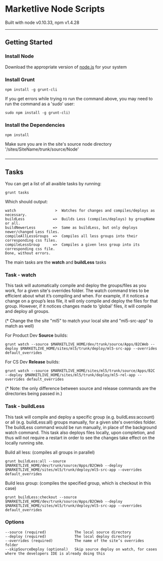 # Marketlive Node Scripts
Built with node v0.10.33, npm v1.4.28

- - - -

## Getting Started

### Install Node
Download the appropriate version of [node.js](https://nodejs.org/download/) for your system

### Install Grunt
    npm install -g grunt-cli
    
If you get errors while trying ro run the command above, you may need to run the command as a 'sudo' user:

    sudo npm install -g grunt-cli)    

### Install the Dependencies
    npm install
Make sure you are in the site's source node directory '/sites/SiteName/trunk/source/Node'

### 

- - - -

## Tasks
You can get a list of all avaible tasks by running:

    grunt tasks

Which should output:    

    watch                  >  Watches for changes and compiles/deploys as necessary.     
    buildLess             =>  Builds Less (compiles/deploys) by groupName or all.     
    buildNewerLess        =>  Same as buildLess, but only deploys newer/changed Less files.     
    compileAllLessGroups  =>  Compiles all less groups into their corresponding css files.     
    compileLessGroup      =>  Compiles a given less group into its corresponding css file.     
    Done, without errors.
The main tasks are the **watch** and **buildLess** tasks

### Task - watch
This task will automatically compile and deploy the groups/files as you work, for a given site's overrides folder. The watch command tries to be efficient about what it’s compiling and when. For example, if it
notices a change on a group’s less file, it will only compile and deploy the files for that
group. However, if it notices changes made to ‘global’ files, it will compile and deploy all groups. 

(* Change the the site "ml5" to match your local site and "ml5-src-app" to match as well)    

For Product Dev **Source** builds:

    grunt watch --source $MARKETLIVE_HOME/dev/trunk/source/Apps/B2CWeb --deploy $MARKETLIVE_HOME/sites/ml5/trunk/deploy/ml5-src-app --overrides default_overrides

For CS Dev **Release** builds:

    grunt watch --source $MARKETLIVE_HOME/sites/ml5/trunk/source/Apps/B2C --deploy $MARKETLIVE_HOME/sites/ml5/trunk/deploy/ml5-rel-app --overrides default_overrides

(* Note: the only difference between source and release commands are the directories being passed
in.)

### Task - buildLess
This task will compile and deploy a specific group (e.g. buildLess:account) or all (e.g. buildLess:all) groups manually, for a given site's overrides folder. The buildLess command would be run manually, in place of the background watch command. This task also deploys files locally, upon completion, and thus will not require a restart in order to see the changes take effect on the locally running site. 

Build all less: (compiles all groups in parallel)

    grunt buildLess:all --source $MARKETLIVE_HOME/dev/trunk/source/Apps/B2CWeb --deploy $MARKETLIVE_HOME/sites/ml5/trunk/deploy/ml5-src-app --overrides default_overrides

Build less group: (compiles the specified group, which is checkout in this case)

    grunt buildLess:checkout --source $MARKETLIVE_HOME/dev/trunk/source/Apps/B2CWeb --deploy $MARKETLIVE_HOME/sites/ml5/trunk/deploy/ml5-src-app --overrides default_overrides

### Options
    --source (required)             The local source directory
    --deploy (required)             The local deploy directory
    --overrides (required)          The name of the site’s overrides folder
    --skipSourceDeploy (optional)   Skip source deploy on watch, for cases where the developers IDE is already doing this 
